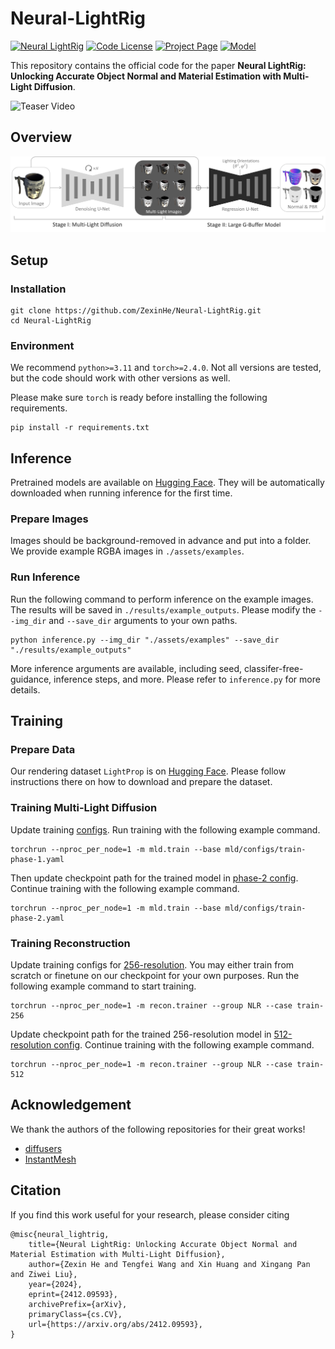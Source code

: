 # Neural-LightRig

[![Neural LightRig](https://img.shields.io/badge/Paper-Arxiv-green)](https://arxiv.org/abs/2412.09593)
[![Code License](https://img.shields.io/badge/Code%20License-Apache_2.0-yellow.svg)](LICENSE)
[![Project Page](https://img.shields.io/badge/Page-Neural%20LightRig-red.svg)](https://projects.zxhezexin.com/neural-lightrig)
[![Model](https://img.shields.io/badge/Model-Hugging%20Face-blue.svg)](https://huggingface.co/zxhezexin/neural-lightrig-mld-and-recon)

This repository contains the official code for the paper **Neural LightRig: Unlocking Accurate Object Normal and Material Estimation with Multi-Light Diffusion**.

![Teaser Video](assets/teaser-video.gif)

## Overview

![Method Overview](assets/method_overview.jpg)

## Setup

### Installation

```
git clone https://github.com/ZexinHe/Neural-LightRig.git
cd Neural-LightRig
```

### Environment

We recommend `python>=3.11` and `torch>=2.4.0`. Not all versions are tested, but the code should work with other versions as well.

Please make sure `torch` is ready before installing the following requirements.
```
pip install -r requirements.txt
```

## Inference

Pretrained models are available on [Hugging Face](https://huggingface.co/zxhezexin/neural-lightrig-mld-and-recon). They will be automatically downloaded when running inference for the first time.

### Prepare Images

Images should be background-removed in advance and put into a folder. We provide example RGBA images in `./assets/examples`.

### Run Inference

Run the following command to perform inference on the example images. The results will be saved in `./results/example_outputs`. Please modify the `--img_dir` and `--save_dir` arguments to your own paths.

```
python inference.py --img_dir "./assets/examples" --save_dir "./results/example_outputs"
```

More inference arguments are available, including seed, classifer-free-guidance, inference steps, and more. Please refer to `inference.py` for more details.

## Training

### Prepare Data

Our rendering dataset `LightProp` is on [Hugging Face](https://huggingface.co/datasets/zxhezexin/NLR-LightProp-Objaverse-Renderings). Please follow instructions there on how to download and prepare the dataset.

### Training Multi-Light Diffusion

Update training [configs](mld/configs/train-phase-1.yaml). Run training with the following example command.

```
torchrun --nproc_per_node=1 -m mld.train --base mld/configs/train-phase-1.yaml
```

Then update checkpoint path for the trained model in [phase-2 config](mld/configs/train-phase-2.yaml). Continue training with the following example command.

```
torchrun --nproc_per_node=1 -m mld.train --base mld/configs/train-phase-2.yaml
```

### Training Reconstruction

Update training configs for [256-resolution](recon/options/NLR/train-256.py). You may either train from scratch or finetune on our checkpoint for your own purposes. Run the following example command to start training.

```
torchrun --nproc_per_node=1 -m recon.trainer --group NLR --case train-256
```

Update checkpoint path for the trained 256-resolution model in [512-resolution config](recon/options/NLR/train-512.py). Continue training with the following example command.

```
torchrun --nproc_per_node=1 -m recon.trainer --group NLR --case train-512
```

## Acknowledgement

We thank the authors of the following repositories for their great works!
- [diffusers](https://github.com/huggingface/diffusers)
- [InstantMesh](https://github.com/TencentARC/InstantMesh)

## Citation

If you find this work useful for your research, please consider citing
```
@misc{neural_lightrig,
    title={Neural LightRig: Unlocking Accurate Object Normal and Material Estimation with Multi-Light Diffusion}, 
    author={Zexin He and Tengfei Wang and Xin Huang and Xingang Pan and Ziwei Liu},
    year={2024},
    eprint={2412.09593},
    archivePrefix={arXiv},
    primaryClass={cs.CV},
    url={https://arxiv.org/abs/2412.09593},
}
```
